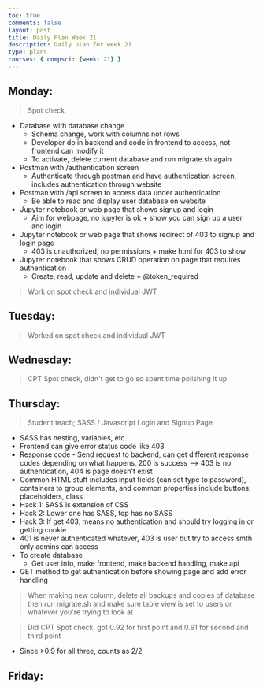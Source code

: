 ```yaml
---
toc: true
comments: false
layout: post
title: Daily Plan Week 21
description: Daily plan for week 21
type: plans
courses: { compsci: {week: 21} }
---
```


## Monday:
> Spot check
- Database with database change
    - Schema change, work with columns not rows
    - Developer do in backend and code in frontend to access, not frontend can modify it
    - To activate, delete current database and run migrate.sh again
- Postman with /authentication screen
    - Authenticate through postman and have authentication screen, includes authentication through website
- Postman with /api screen to access data under authentication
    - Be able to read and display user database on website
- Jupyter notebook or web page that shows signup and login
    - Aim for webpage, no jupyter is ok + show you can sign up a user and login
- Jupyter notebook or web page that shows redirect of 403 to signup and login page
    - 403 is unauthorized, no permissions + make html for 403 to show
- Jupyter notebook that shows CRUD operation on page that requires authentication
    - Create, read, update and delete + @token_required

> Work on spot check and individual JWT

## Tuesday:
> Worked on spot check and individual JWT

## Wednesday:
> CPT Spot check, didn't get to go so spent time polishing it up

## Thursday:
> Student teach; SASS / Javascript Login and Signup Page
- SASS has nesting, variables, etc.
- Frontend can give error status code like 403
- Response code - Send request to backend, can get different response codes depending on what happens, 200 is success --> 403 is no authentication, 404 is page doesn't exist
- Common HTML stuff includes input fields (can set type to password), containers to group elements, and common properties include buttons, placeholders, class
- Hack 1: SASS is extension of CSS
- Hack 2: Lower one has SASS, top has no SASS
- Hack 3: If get 403, means no authentication and should try logging in or getting cookie
- 401 is never authenticated whatever, 403 is user but try to access smth only admins can access
- To create database
    - Get user info, make frontend, make backend handling, make api
- GET method to get authentication before showing page and add error handling

> When making new column, delete all backups and copies of database then run migrate.sh and make sure table view is set to users or whatever you're trying to look at

> Did CPT Spot check, got 0.92 for first point and 0.91 for second and third point
- Since >0.9 for all three, counts as 2/2

## Friday:
> 
